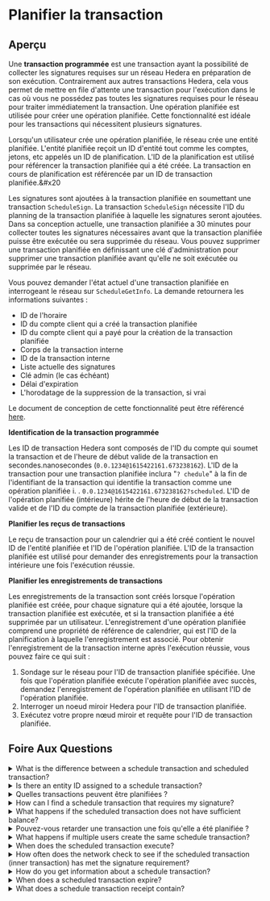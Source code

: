 # Planifier la transaction

## Aperçu

Une **transaction programmée** est une transaction ayant la possibilité de collecter les signatures requises sur un réseau Hedera en préparation de son exécution. Contrairement aux autres transactions Hedera, cela vous permet de mettre en file d'attente une transaction pour l'exécution dans le cas où vous ne possédez pas toutes les signatures requises pour le réseau pour traiter immédiatement la transaction. Une opération planifiée est utilisée pour créer une opération planifiée. Cette fonctionnalité est idéale pour les transactions qui nécessitent plusieurs signatures.

Lorsqu'un utilisateur crée une opération planifiée, le réseau crée une entité planifiée. L'entité planifiée reçoit un ID d'entité tout comme les comptes, jetons, etc appelés un ID de planification. L'ID de la planification est utilisé pour référencer la transaction planifiée qui a été créée. La transaction en cours de planification est référencée par un ID de transaction planifiée.&#x20

Les signatures sont ajoutées à la transaction planifiée en soumettant une transaction `ScheduleSign`. La transaction `ScheduleSign` nécessite l'ID du planning de la transaction planifiée à laquelle les signatures seront ajoutées. Dans sa conception actuelle, une transaction planifiée a 30 minutes pour collecter toutes les signatures nécessaires avant que la transaction planifiée puisse être exécutée ou sera supprimée du réseau. Vous pouvez supprimer une transaction planifiée en définissant une clé d'administration pour supprimer une transaction planifiée avant qu'elle ne soit exécutée ou supprimée par le réseau.

Vous pouvez demander l'état actuel d'une transaction planifiée en interrogeant le réseau sur `ScheduleGetInfo`. La demande retournera les informations suivantes :

- ID de l'horaire
- ID du compte client qui a créé la transaction planifiée
- ID du compte client qui a payé pour la création de la transaction planifiée
- Corps de la transaction interne
- ID de la transaction interne
- Liste actuelle des signatures
- Clé admin (le cas échéant)
- Délai d'expiration
- L'horodatage de la suppression de la transaction, si vrai

Le document de conception de cette fonctionnalité peut être référencé [here](https://github.com/hashgraph/hedera-services/blob/master/docs/scheduled-transactions/revised-spec.md).

**Identification de la transaction programmée**

Les ID de transaction Hedera sont composés de l'ID du compte qui soumet la transaction et de l'heure de début valide de la transaction en secondes.nanosecondes (`0.0.1234@1615422161.673238162`). L'ID de la transaction pour une transaction planifiée inclura "`? chedule`" à la fin de l'identifiant de la transaction qui identifie la transaction comme une opération planifiée i. . `0.0.1234@1615422161.673238162?scheduled`. L'ID de l'opération planifiée (intérieure) hérite de l'heure de début de la transaction valide et de l'ID du compte de la transaction planifiée (extérieure).

**Planifier les reçus de transactions**

Le reçu de transaction pour un calendrier qui a été créé contient le nouvel ID de l'entité planifiée et l'ID de l'opération planifiée. L'ID de la transaction planifiée est utilisé pour demander des enregistrements pour la transaction intérieure une fois l'exécution réussie.

**Planifier les enregistrements de transactions**

Les enregistrements de la transaction sont créés lorsque l'opération planifiée est créée, pour chaque signature qui a été ajoutée, lorsque la transaction planifiée est exécutée, et si la transaction planifiée a été supprimée par un utilisateur. L'enregistrement d'une opération planifiée comprend une propriété de référence de calendrier, qui est l'ID de la planification à laquelle l'enregistrement est associé. Pour obtenir l'enregistrement de la transaction interne après l'exécution réussie, vous pouvez faire ce qui suit :

1. Sondage sur le réseau pour l'ID de transaction planifiée spécifiée. Une fois que l'opération planifiée exécute l'opération planifiée avec succès, demandez l'enregistrement de l'opération planifiée en utilisant l'ID de l'opération planifiée.
2. Interroger un noeud miroir Hedera pour l'ID de transaction planifiée.
3. Exécutez votre propre nœud miroir et requête pour l'ID de transaction planifiée.

## Foire Aux Questions

<details>

<summary>What is the difference between a schedule transaction and scheduled transaction?</summary>

Une transaction _**planifiée**_ est une transaction qui peut planifier n'importe quelle transaction Hedera avec la possibilité de collecter les signatures requises sur le réseau Hedera en préparation de son exécution.

Une _**transaction planifiée**_ est une transaction qui a déjà été planifiée.

</details>

<details>

<summary>Is there an entity ID assigned to a schedule transaction?</summary>

Oui, l'ID de l'entité est désigné comme l'ID de l'horaire qui est retourné à la réception de la transaction ScheduleCreate.

</details>

<details>

<summary>Quelles transactions peuvent être planifiées ?</summary>

Lors de sa première itération, un petit sous-ensemble de transactions sera planifiable. Vous consultez la page [this](../sdks-and-apis/sdks/schedule-transaction/create-a-schedule-transaction.md) pour une liste des types de transactions qui sont pris en charge aujourd'hui. Tous les autres types de transaction seront disponibles pour les prochaines versions. La liste complète des transactions que les utilisateurs peuvent planifier à l'avenir peut être trouvée ici.

</details>

<details>

<summary>How can I find a schedule transaction that requires my signature?</summary>

- Le créateur de la transaction planifiée peut vous fournir un ID de planification que vous spécifiez dans la transaction ScheduleSign pour soumettre votre signature.

<!---->

- Vous pouvez interroger un noeud miroir pour retourner toutes les transactions de planification qui ont votre clé publique associée. Cette option n'est pas disponible aujourd'hui, mais est prévue pour l'avenir.

</details>

<details>

<summary>What happens if the scheduled transaction does not have sufficient balance?</summary>

Si le payeur de frais de l'opération planifiée (opération intérieure) n'a pas le solde suffisant, l'opération intérieure échouera alors que l'opération planifiée (opération externe) sera réussie.

</details>

<details>

<summary>Pouvez-vous retarder une transaction une fois qu'elle a été planifiée ?</summary>

Non, vous ne pouvez pas retarder ou modifier une transaction planifiée une fois qu'elle a été soumise à un réseau. Vous devrez supprimer l'opération planifiée et en créer une nouvelle avec les modifications.

</details>

<details>

<summary>What happens if multiple users create the same schedule transaction?</summary>

- La première transaction à atteindre un consensus créera la transaction planifiée et fournira l'ID de l'entité planifiée
- Les autres utilisateurs recevront l'ID de l'horaire lors de la réception de la transaction qui a été soumise. Le statut du reçu résultera en `IDENTICAL_SCHEDULE_ALREADY_CREATED`. Ces utilisateurs devront soumettre une transaction ScheduleSign pour ajouter leurs signatures à la transaction planifiée.

</details>

<details>

<summary>When does the scheduled transaction execute?</summary>

La transaction planifiée s'exécute lorsque la dernière signature est reçue.

</details>

<details>

<summary>How often does the network check to see if the scheduled transaction (inner transaction) has met the signature requirement?</summary>

Chaque fois que la transaction du calendrier est signée.

</details>

<details>

<summary>How do you get information about a schedule transaction?</summary>

Vous pouvez soumettre une [requête d'information sur le programme](../sdks-and-apis/sdks/schedule-transaction/get-schedule-info.md) au réseau.

</details>

<details>

<summary>When does a scheduled transaction expire?</summary>

Une transaction planifiée expire dans 30 minutes. Dans les implémentations futures, nous permettrons à l'utilisateur de définir l'heure à laquelle la transaction planifiée doit s'exécuter, et la transaction expirera à ce moment-là.

</details>

<details>

<summary>What does a schedule transaction receipt contain?</summary>

Le reçu de transaction pour un calendrier qui a été créé contient le nouvel ID de l'entité planifiée et l'ID de l'opération planifiée.

</details>
